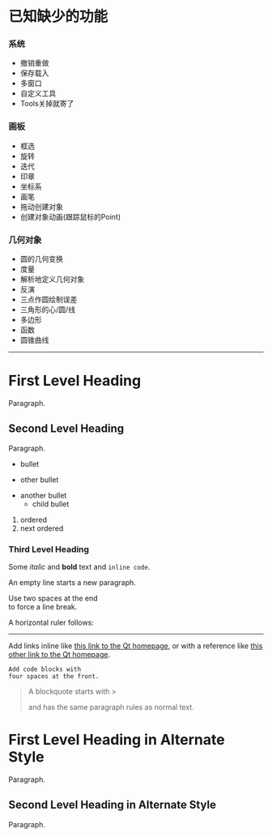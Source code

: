 # 已知缺少的功能
### 系统
- 撤销重做
- 保存载入
- 多窗口
- 自定义工具
- Tools关掉就寄了

### 画板
- 框选
- 旋转
- 迭代
- 印章
- 坐标系
- 画笔
- 拖动创建对象
- 创建对象动画(跟踪鼠标的Point)

### 几何对象
- 圆的几何变换
- 度量
- 解析地定义几何对象
- 反演
- 三点作圆绘制误差
- 三角形的心/圆/线
- 多边形
- 函数
- 圆锥曲线

------




# First Level Heading

Paragraph.

## Second Level Heading

Paragraph.

- bullet
+ other bullet
* another bullet
    * child bullet

1. ordered
2. next ordered

### Third Level Heading

Some *italic* and **bold** text and `inline code`.

An empty line starts a new paragraph.

Use two spaces at the end  
to force a line break.

A horizontal ruler follows:

---

Add links inline like [this link to the Qt homepage](https://www.qt.io),
or with a reference like [this other link to the Qt homepage][1].

    Add code blocks with
    four spaces at the front.

> A blockquote
> starts with >
>
> and has the same paragraph rules as normal text.

First Level Heading in Alternate Style
======================================

Paragraph.

Second Level Heading in Alternate Style
---------------------------------------

Paragraph.

[1]: https://www.qt.io
